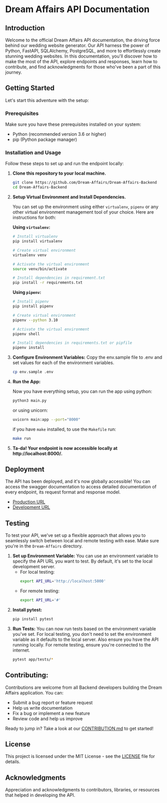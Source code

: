 # Dream Affairs API Documentation

## Introduction
Welcome to the official Dream Affairs API documentation, the driving force behind our wedding website generator. Our API harness the power of Python, FastAPI, SQLAlchemy, PostgreSQL, and more to effortlessly create stunning wedding websites. In this documentation, you'll discover how to make the most of the API, explore endpoints and responses, learn how to contribute, and find acknowledgments for those who've been a part of this journey.

## Getting Started
Let's start this adventure with the setup:

### Prerequisites
Make sure you have these prerequisites installed on your system:

- Python (recommended version 3.6 or higher)
- pip (Python package manager)

### Installation and Usage
Follow these steps to set up and run the endpoint locally:

 1. **Clone this repository to your local machine.**

    ```bash
    git clone https://github.com/Dream-Affairs/Dream-Affairs-Backend
    cd Dream-Affairs-Backend
    ```

 2. **Setup Virtual Environment and Install Dependencies.**

    You can set up the environment using either `virtualenv`, `pipenv` or any other virtual environment management tool of your choice.
    Here are instructions for both:

    **Using `virtualenv`:**

    ```bash
    # Install virtualenv
    pip install virtualenv

    # Create virtual environment
    virtualenv venv

    # Activate the virtual environment
    source venv/bin/activate

    # Install dependencies in requirement.txt
    pip install -r requirements.txt
    ```

    **Using `pipenv`:**

    ```bash
    # Install pipenv
    pip install pipenv

    # Create virtual environment
    pipenv --python 3.10

    # Activate the virtual environment
    pipenv shell

    # Install dependencies in requirements.txt or pipfile
    pipenv install
    ```

 3. **Configure Environment Variables:**
    Copy the env.sample file to .env and set values for each of the environment variables.
    ```bash
    cp env.sample .env
    ```

 4. **Run the App:**

    Now you have everything setup, you can run the app using python:
    ```bash
    python3 main.py
    ```

    or using unicorn:
    ```bash
    uvicorn main:app --port="8000"
    ```

    if you have `make` installed, to use the `Makefile` run:
    ```bash
    make run
    ```

 6. **Ta-da! Your endpoint is now accessible locally at http://localhost:8000/.**

## Deployment

The API has been deployed, and it's now globally accessible! You can access the swagger documentation to access detailed documentation of every endpoint, its request format and response model.
- [Production URL](#)
- [Development URL](#)

## Testing

To test your API, we've set up a flexible approach that allows you to seamlessly switch between local and remote testing with ease. Make sure you're in the `Dream-Affairs` directory.

 1. **Set up Environment Variable:**
    You can use an environment variable to specify the API URL you want to test. By default, it's set to the local development server.
    - For local testing:
      ```bash
      export API_URL='http://localhost:5000'
      ```
    - For remote testing:
      ```bash
      export API_URL='#'
      ```
 2. **Install pytest:**
    ```bash
    pip install pytest
    ```
 3. **Run Tests:**
    You can now run tests based on the environment variable you've set. For local testing, you don't need to set the environment variable as it defaults to the local server. Also ensure you hsve the API running locally. For remote testing, ensure you're connected to the internet.
    ```bash
    pytest app/tests/*
    ```

## Contributing:

Contributions are welcome from all Backend developers building the Dream Affairs application. You can:
- Submit a bug report or feature request
- Help us write documentation
- Fix a bug or implement a new feature
- Review code and help us improve

Ready to jump in? Take a look at our [CONTRIBUTION.md](CONTRIBUTION.md) to get started!

## License
This project is licensed under the MIT License - see the [LICENSE](LICENSE) file for details.

## Acknowledgments
Appreciation and acknowledgments to contributors, libraries, or resources that helped in developing the API.
